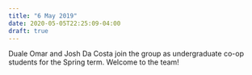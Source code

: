 ```yaml
---
title: "6 May 2019"
date: 2020-05-05T22:25:09-04:00
draft: true
---
```


 Duale Omar and Josh Da Costa join the group as undergraduate co-op students for the Spring term. Welcome to the team!
